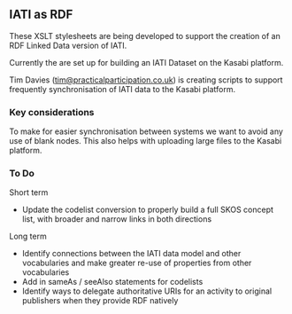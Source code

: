 ## IATI as RDF

These XSLT stylesheets are being developed to support the creation of an RDF Linked Data version of IATI.

Currently the are set up for building an IATI Dataset on the Kasabi platform.

Tim Davies (tim@practicalparticipation.co.uk) is creating scripts to support frequently synchronisation of IATI data to the Kasabi platform. 


### Key considerations

To make for easier synchronisation between systems we want to avoid any use of blank nodes. This also helps with uploading large files to the Kasabi platform.


### To Do

Short term

* Update the codelist conversion to properly build a full SKOS concept list, with broader and narrow links in both directions

Long term

* Identify connections between the IATI data model and other vocabularies and make greater re-use of properties from other vocabularies
* Add in sameAs / seeAlso statements for codelists
* Identify ways to delegate authoritative URIs for an activity to original publishers when they provide RDF natively 